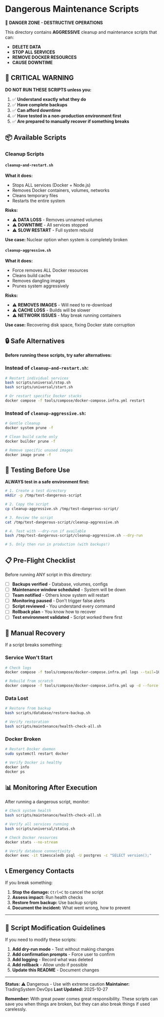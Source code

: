 # Dangerous Maintenance Scripts

🚨 **DANGER ZONE - DESTRUCTIVE OPERATIONS**

This directory contains **AGGRESSIVE** cleanup and maintenance scripts that can:
- **DELETE DATA**
- **STOP ALL SERVICES**
- **REMOVE DOCKER RESOURCES**
- **CAUSE DOWNTIME**

## 🚨 CRITICAL WARNING

**DO NOT RUN THESE SCRIPTS unless you:**

1. ✅ **Understand exactly what they do**
2. ✅ **Have complete backups**
3. ✅ **Can afford downtime**
4. ✅ **Have tested in a non-production environment first**
5. ✅ **Are prepared to manually recover if something breaks**

## 📦 Available Scripts

### Cleanup Scripts

#### `cleanup-and-restart.sh`

**What it does:**
- Stops ALL services (Docker + Node.js)
- Removes Docker containers, volumes, networks
- Cleans temporary files
- Restarts the entire system

**Risks:**
- ⚠️ **DATA LOSS** - Removes unnamed volumes
- ⚠️ **DOWNTIME** - All services stopped
- ⚠️ **SLOW RESTART** - Full system rebuild

**Use case:** Nuclear option when system is completely broken

#### `cleanup-aggressive.sh`

**What it does:**
- Force removes ALL Docker resources
- Cleans build cache
- Removes dangling images
- Prunes system aggressively

**Risks:**
- ⚠️ **REMOVES IMAGES** - Will need to re-download
- ⚠️ **CACHE LOSS** - Builds will be slower
- ⚠️ **NETWORK ISSUES** - May break running containers

**Use case:** Recovering disk space, fixing Docker state corruption

## 🔒 Safe Alternatives

**Before running these scripts, try safer alternatives:**

### Instead of `cleanup-and-restart.sh`:
```bash
# Restart individual services
bash scripts/universal/stop.sh
bash scripts/universal/start.sh

# Or restart specific Docker stacks
docker compose -f tools/compose/docker-compose.infra.yml restart
```

### Instead of `cleanup-aggressive.sh`:
```bash
# Gentle cleanup
docker system prune -f

# Clean build cache only
docker builder prune -f

# Remove specific unused images
docker image prune -f
```

## 🧪 Testing Before Use

**ALWAYS test in a safe environment first:**

```bash
# 1. Create a test directory
mkdir -p /tmp/test-dangerous-script

# 2. Copy the script
cp cleanup-aggressive.sh /tmp/test-dangerous-script/

# 3. Review the script
cat /tmp/test-dangerous-script/cleanup-aggressive.sh

# 4. Test with --dry-run if available
bash /tmp/test-dangerous-script/cleanup-aggressive.sh --dry-run

# 5. Only then run in production (with backups!)
```

## 📋 Pre-Flight Checklist

Before running ANY script in this directory:

- [ ] **Backups verified** - Database, volumes, configs
- [ ] **Maintenance window scheduled** - System will be down
- [ ] **Team notified** - Others know system will restart
- [ ] **Monitoring paused** - Don't trigger false alerts
- [ ] **Script reviewed** - You understand every command
- [ ] **Rollback plan** - You know how to recover
- [ ] **Test environment validated** - Script worked there first

## 🔧 Manual Recovery

If a script breaks something:

### Service Won't Start
```bash
# Check logs
docker compose -f tools/compose/docker-compose.infra.yml logs --tail=100

# Rebuild from scratch
docker compose -f tools/compose/docker-compose.infra.yml up -d --force-recreate
```

### Data Lost
```bash
# Restore from backup
bash scripts/database/restore-backup.sh

# Verify restoration
bash scripts/maintenance/health-check-all.sh
```

### Docker Broken
```bash
# Restart Docker daemon
sudo systemctl restart docker

# Verify Docker is healthy
docker info
docker ps
```

## 📊 Monitoring After Execution

After running a dangerous script, monitor:

```bash
# Check system health
bash scripts/maintenance/health-check-all.sh

# Verify all services running
bash scripts/universal/status.sh

# Check Docker resources
docker stats --no-stream

# Verify database connectivity
docker exec -it timescaledb psql -U postgres -c "SELECT version();"
```

## 📞 Emergency Contacts

If you break something:

1. **Stop the damage:** `Ctrl+C` to cancel the script
2. **Assess impact:** Run health checks
3. **Restore from backup:** Use backup scripts
4. **Document the incident:** What went wrong, how to prevent

---

## 📝 Script Modification Guidelines

If you need to modify these scripts:

1. **Add dry-run mode** - Test without making changes
2. **Add confirmation prompts** - Force user to confirm
3. **Add logging** - Record what was deleted
4. **Add rollback** - Allow undo if possible
5. **Update this README** - Document changes

---

**Status:** ⚠️ Dangerous - Use with extreme caution
**Maintainer:** TradingSystem DevOps
**Last Updated:** 2025-10-27

**Remember:** With great power comes great responsibility. These scripts can save you when things are broken, but they can also break things if used carelessly.
